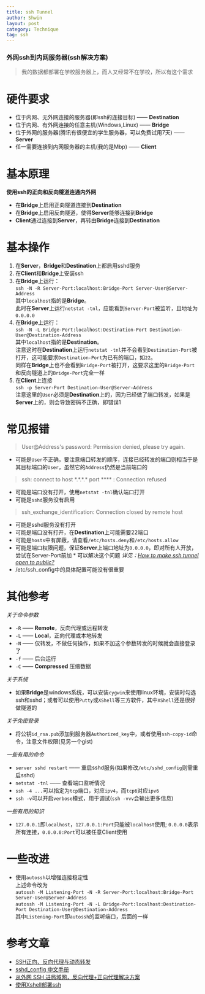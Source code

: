 ```yaml
---
title: ssh Tunnel
author: Shwin
layout: post
category: Technique
tag: ssh
---
```


<!-- <head>
<link rel="stylesheet" type="text/css" href="{{- 'assets/css/md.css' | relative_url -}}" />
</head> -->
<!-- <style>
/*
#main article {
	font-family: "PT Sans", Helvetica, Arial, sans-serif;
}*/
#main p {
	font-size: 0.8em
}

#main h1 {
	font-size: 1em;
	margin-top: 1em;
	font-weight: bold;
}
#main h3 {
	font-size: 1.5em;
	font-weight: bold;
}
#main li {
	font-size: 0.8em;
	margin-bottom: 0em
}

#main ul {
	margin-bottom: 1em;
}
#main blockquote {
	padding: 0.5em 1em;
	margin-bottom: 0.5em;
	/*border: 1px solid #999;*/
}

#main blockquote:hover{
  background-color: #555;
  color: #ddd;
}

/*#main blockquote:before {
  content: open-quote;
  font-size: 100pt;
  text-align: center;
  line-height: 20px;
  color: #000;
  background: #ddd;
  float: left;
  position: relative;
  top: 30px;
}*/
#main strong {
	font-weight: 500;
	color: #666/*
	font-size: 1em;*/
}

#main code, pre {
	font-size: 0.8em;
	font-family: Monaco, Andale Mono, Courier New, monospace;
}
#main code:hover, pre:hover {
	background-color: #eee;
}

</style> -->

### 外网ssh到内网服务器(ssh解决方案)
> 我的数据都部署在学校服务器上，而人又经常不在学校，所以有这个需求


# 硬件要求
* 位于内网、无外网连接的服务器(即ssh的连接目标) —— **Destination**
* 位于内网、有外网连接的任意主机(Windows,Linux) —— **Bridge**
* 位于外网的服务器(腾讯有很便宜的学生服务器，可以免费试用7天) —— **Server**
* 任一需要连接到内网服务器的主机(我的是Mbp) —— **Client**

# 基本原理
**使用ssh的正向和反向隧道连通内外网**
* 在**Bridge**上启用正向隧道连接到**Destination**
* 在**Bridge**上启用反向隧道，使得**Server**能够连接到**Bridge**
* **Client**通过连接到**Server**，再转由**Bridge**连接到**Destination**

# 基本操作
1. 在**Server**，**Bridge**和**Destination**上都启用sshd服务  
2. 在**Client**和**Bridge**上安装ssh  
3. 在**Bridge**上运行：  
`ssh -N -R Server-Port:localhost:Bridge-Port Server-User@Server-Address`  
其中`localhost`指的是**Bridge**。  
此时在**Server**上运行`netstat -tnl`，应能看到`Server-Port`被监听，且地址为`0.0.0.0`  
4. 在**Bridge**上运行：  
`ssh -N -L Bridge-Port:localhost:Destination-Port Destination-User@Destination-Address`  
其中`localhost`指的是**Destination**。  
注意这时在**Destination**上运行`netstat -tnl`并不会看到`Destination-Port`被打开，这可能要求`Destination-Port`为已有的端口，如`22`。  
同样在**Bridge**上也不会看到`Bridge-Port`被打开，这要求这里的`Bridge-Port`和反向隧道上的`Bridge-Port`完全一样
5. 在**Client**上连接  
`ssh -p Server-Port Destination-User@Server-Address`   
注意这里的`User`必须是**Destination**上的，因为已经做了端口转发，如果是**Server**上的，则会导致密码不正确，即错误1

# 常见报错
> User@Address's password: Permission denied, please try again.

* 可能是`User`不正确，要注意端口转发的顺序，连接已经转发的端口则相当于是其目标端口的`User`，虽然它的`Address`仍然是当前端口的

> ssh: connect to host \*.\*.\*.\* port **** : Connection refused

* 可能是端口没有打开，使用`netstat -tnl`确认端口打开
* 可能是`sshd`服务没有启用

> ssh_exchange_identification: Connection closed by remote host

* 可能是sshd服务没有打开
* 可能是端口没有打开，在**Destination**上可能需要22端口
* 可能是`hosts`中有屏蔽，请查看`/etc/hosts.deny`和`/etc/hosts.allow`
* 可能是端口权限问题，保证**Server**上端口地址为`0.0.0.0`，即对所有人开放，尝试在Server-Port前加 * 可以解决这个问题
*详见：[How to make ssh tunnel open to public?](https://superuser.com/questions/588591/how-to-make-ssh-tunnel-open-to-public)*
* /etc/ssh_config中的具体配置可能没有很重要

# 其他参考
*关于命令参数*

* `-R` —— **Remote**，反向代理或远程转发   
* `-L` —— **Local**，正向代理或本地转发  
* `-N` —— 仅转发，不做任何操作，如果不加这个参数转发的时候就会直接登录了   
* `-f` —— 后台运行   
* `-C` —— **Compressed** 压缩数据  


*关于系统*

* 如果**Bridge**是windows系统，可以安装`cygwin`来使用linux环境，安装时勾选ssh和sshd；或者可以使用`Putty`或`XShell`等三方软件，其中`XShell`还是很好做隧道的


*关于免密登录*

* 将公钥`id_rsa.pub`添加到服务器`Authorized_key`中，或者使用`ssh-copy-id`命令，注意文件权限(见另一个gist)


*一些有用的命令*

* `server sshd restart` —— 重启sshd服务(如果修改`/etc/sshd_config`则需重启sshd)
* `netstat -tnl` —— 查看端口监听情况
* `ssh -4 ...`可以指定为`tcp`端口，对应`ipv4`，而`tcp6`对应`ipv6`
* `ssh -v`可以开启`verbose`模式，用于调试(`ssh -vvv`会输出更多信息)


*一些有用的知识*

* `127.0.0.1`即`localhost`，`127.0.0.1:Port`只能被`localhost`使用; `0.0.0.0`表示所有连接，`0.0.0.0:Port`可以被任意Client使用

# 一些改进
* 使用`autossh`以增强连接稳定性  
上述命令改为  
`autossh -M Listening-Port -N -R Server-Port:localhost:Bridge-Port Server-User@Server-Address`   
`autossh -M Listening-Port -N -L Bridge-Port:localhost:Destination-Port Destination-User@Destination-Address`   
其中`Listening-Port`即`autossh`的监听端口，后面的一样

# 参考文章
* [SSH正向、反向代理与动态转发](https://www.codeboy.me/2015/11/12/ssh-proxy/)
* [sshd_config 中文手册](http://www.jinbuguo.com/openssh/sshd_config.html)
* [从外网 SSH 进局域网，反向代理+正向代理解决方案](https://segmentfault.com/a/1190000002718360)
* [使用Xshell部署ssh](http://blog.chinaunix.net/uid-21710354-id-5199179.html)